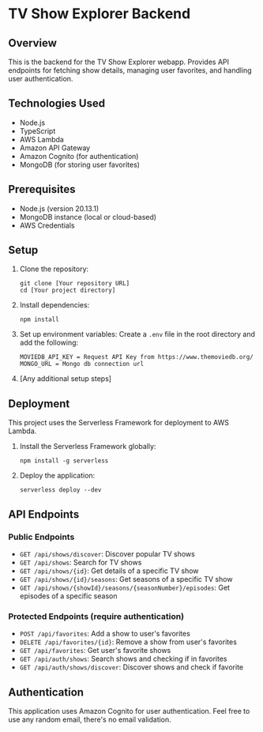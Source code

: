 # TV Show Explorer Backend

## Overview

This is the backend for the TV Show Explorer webapp. Provides API endpoints for fetching show details, managing user favorites, and handling user authentication.

## Technologies Used

- Node.js
- TypeScript
- AWS Lambda
- Amazon API Gateway
- Amazon Cognito (for authentication)
- MongoDB (for storing user favorites)

## Prerequisites

- Node.js (version 20.13.1)
- MongoDB instance (local or cloud-based)
- AWS Credentials

## Setup

1. Clone the repository:

   ```
   git clone [Your repository URL]
   cd [Your project directory]
   ```

2. Install dependencies:

   ```
   npm install
   ```

3. Set up environment variables:
   Create a `.env` file in the root directory and add the following:

   ```
   MOVIEDB_API_KEY = Request API Key from https://www.themoviedb.org/
   MONGO_URL = Mongo db connection url
   ```

4. [Any additional setup steps]

## Deployment

This project uses the Serverless Framework for deployment to AWS Lambda.

1. Install the Serverless Framework globally:

   ```
   npm install -g serverless
   ```

2. Deploy the application:
   ```
   serverless deploy --dev
   ```

## API Endpoints

### Public Endpoints

- `GET /api/shows/discover`: Discover popular TV shows
- `GET /api/shows`: Search for TV shows
- `GET /api/shows/{id}`: Get details of a specific TV show
- `GET /api/shows/{id}/seasons`: Get seasons of a specific TV show
- `GET /api/shows/{showId}/seasons/{seasonNumber}/episodes`: Get episodes of a specific season

### Protected Endpoints (require authentication)

- `POST /api/favorites`: Add a show to user's favorites
- `DELETE /api/favorites/{id}`: Remove a show from user's favorites
- `GET /api/favorites`: Get user's favorite shows
- `GET /api/auth/shows`: Search shows and checking if in favorites
- `GET /api/auth/shows/discover`: Discover shows and check if favorite

## Authentication

This application uses Amazon Cognito for user authentication. Feel free to use any random email, there's no email validation.
